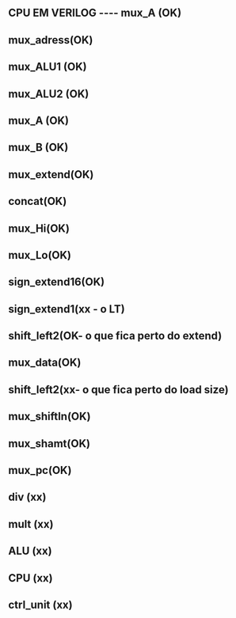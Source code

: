 CPU EM VERILOG ----
mux_A (OK) 
-----
mux_adress(OK)
-----
mux_ALU1 (OK)
-----
mux_ALU2 (OK)
-----
mux_A (OK)
-----
mux_B (OK)
-----
mux_extend(OK)
-----
concat(OK)
-----
mux_Hi(OK)
-----
mux_Lo(OK)
-----
sign_extend16(OK)
-----
sign_extend1(xx - o LT) 
-----
shift_left2(OK- o que fica perto do extend)
-----
mux_data(OK)
-----
shift_left2(xx- o que fica perto do load size) 
-----
mux_shiftIn(OK)
-----
mux_shamt(OK)
-----
mux_pc(OK)
-----
div (xx)
-----
mult (xx)
-----
ALU (xx)
-----
CPU (xx)
-----
ctrl_unit (xx)
-----

